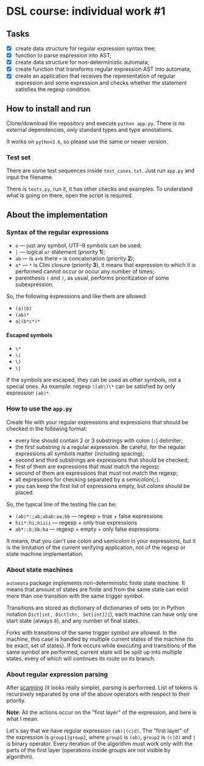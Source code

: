 # DSL course: individual work #1

## Tasks

- [x] create data structure for regular expression syntax tree;
- [x] function to parse expression into AST;
- [x] create data structure for non-deterministic automata;
- [x] create function that transforms regular expression AST into
automata;
- [x] create an application that receives the representation of regular expression and some expression and checks whether the statement satisfies the regexp condition.

## How to install and run

Clone/download the repository and execute `python app.py`. There is no external dependencies, only standard types and type annotations.

It works on `python3.6`, so please use the same or newer version.

### Test set

There are some test sequences inside `test_cases.txt`. Just run `app.py` and input the filename.

There is `tests.py`, run it, it has other checks and examples. To understand what is going on there, open the script is required.

## About the implementation

### Syntax of the regular expressions

- `a` &mdash; just any symbol, UTF-8 symbols can be used;
- `|` &mdash; logical `or` statement (priority __1__);
- `ab` &mdash; is `a+b` there `+` is concatenation (priority __2__);
- `a*` &mdash; `*` is Clini closure (priority __3__), it means that expression
to which it is performed cannot occur or occur any number of times;
- parenthesis `(` and `)`, as usual, performs prioritization of some subexpression.

So, the following expressions and like them are allowed:
- `(a)(b)`
- `(ab)*`
- `a|(b*c*)*`

#### Escaped symbols
- `\*`
- `\(`
- `\)`
- `\|`

If the symbols are escaped, they can be used as other symbols, not a special ones.
As example: regexp `\(ab\)\*` can be satisfied by only expression `(ab)*`.

### How to use the `app.py`

Create file with your regular expressions and expressions that should be checked in the following format:
- every line should contain 2 or 3 substrings with colon (`:`) delimiter;
- the first substring is a regular expression. Be careful, for the regular expressions all symbols matter (including spacing);
- second and third substrings are expressions that should be checked;
- first of them are expressions that must match the regexp;
- second of them are expressions that must not match the regexp;
- all expressions for checking separated by a semicolon(`;`).
- you can keep the first list of expressions empty, but colons should be placed.

So, the typical line of the testing file can be:

- `(ab)*:;ab;abab:aa;bb` &mdash; regexp + true + false expressions
- `hii*:hi;hiiii` &mdash; regexp + only true expressions
- `ab*::b;bb;ba` &mdash; regexp + empty + only false expressions

It means, that you can't use colon and semicolon in your expressions, but it is the limitation of the current verifying application, not of the regexp or state machine implementation.

### About state machines

`automata` package implements non-deterministic finite state machine.
It means that amount of states are finite and from the same state
can exist more than one transition with the same trigger symbol.

Transitions are stored as dictionary of dictionaries of sets (or in Python notation `Dict[int, Dict[chr, Set[int]]]`), each machine can have only one start state (always `0`), and any number of final states.

Forks with transitions of the same trigger symbol are allowed. In the machine, this case is handled by multiple current states of the machine (to be exact, set of states). If fork occurs while executing and transitions of the same symbol are performed, current state will be split up into multiple states, every of which will continues its route on its branch.

### About regular expression parsing

After [scanning](/ast/scanner.py) (it looks really simple), parsing is performed. List of tokens is recursively separated by one of the above operators with respect to their priority.

__Note__: 
All the actions occur on the "first layer" of the expression, and here is what I mean.

Let's say that we have regular expression `(ab)|(c|d)`. The "first layer" of the expression is `group1|group2`, where `group1` is `(ab)`, `group2` is `(c|d)` and `|` is binary operator. Every iteration of the algorithm must work only with the parts of the first layer (operations inside groups are not visible by algorithm).